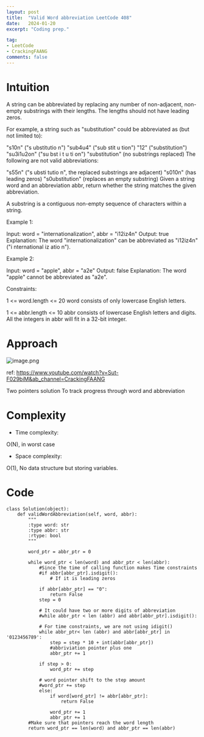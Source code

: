 ```yaml
---
layout: post
title:  "Valid Word abbreviation LeetCode 408"
date:   2024-01-20
excerpt: "Coding prep."

tag:
- LeetCode
- CrackingFAANG
comments: false
---
```


# Intuition
<!-- Describe your first thoughts on how to solve this problem. -->
A string can be abbreviated by replacing any number of non-adjacent, non-empty substrings with their lengths. The lengths should not have leading zeros.

For example, a string such as "substitution" could be abbreviated as (but not limited to):

"s10n" ("s ubstitutio n")
"sub4u4" ("sub stit u tion")
"12" ("substitution")
"su3i1u2on" ("su bst i t u ti on")
"substitution" (no substrings replaced)
The following are not valid abbreviations:

"s55n" ("s ubsti tutio n", the replaced substrings are adjacent)
"s010n" (has leading zeros)
"s0ubstitution" (replaces an empty substring)
Given a string word and an abbreviation abbr, return whether the string matches the given abbreviation.

A substring is a contiguous non-empty sequence of characters within a string.

 

Example 1:

Input: word = "internationalization", abbr = "i12iz4n"
Output: true
Explanation: The word "internationalization" can be abbreviated as "i12iz4n" ("i nternational iz atio n").


Example 2:

Input: word = "apple", abbr = "a2e"
Output: false
Explanation: The word "apple" cannot be abbreviated as "a2e".
 

Constraints:

1 <= word.length <= 20
word consists of only lowercase English letters.

1 <= abbr.length <= 10
abbr consists of lowercase English letters and digits.
All the integers in abbr will fit in a 32-bit integer.

# Approach
<!-- Describe your approach to solving the problem. -->

![image.png](https://assets.leetcode.com/users/images/6dd8b9a5-72d7-48ed-8606-e938f643c6f9_1705785753.3775294.png)

ref: https://www.youtube.com/watch?v=Sut-F029biM&ab_channel=CrackingFAANG

Two pointers solution 
To track progress through word and abbreviation

# Complexity
- Time complexity:
<!-- Add your time complexity here, e.g. $$O(n)$$ -->
O(N), in worst case

- Space complexity:
<!-- Add your space complexity here, e.g. $$O(n)$$ -->
O(1), No data structure but storing variables.

# Code
```
class Solution(object):
    def validWordAbbreviation(self, word, abbr):
        """
        :type word: str
        :type abbr: str
        :rtype: bool
        """

        word_ptr = abbr_ptr = 0

        while word_ptr < len(word) and abbr_ptr < len(abbr):
            #Since the time of calling function makes Time constraints
            #if abbr[abbr_ptr].isdigit():
                # If it is leading zeros
            
            if abbr[abbr_ptr] == "0":
                return False
            step = 0
                
            # It could have two or more digits of abbreviation
            #while abbr_ptr < len (abbr) and abbr[abbr_ptr].isdigit():
            
            # For time constraints, we are not using idigit() 
            while abbr_ptr< len (abbr) and abbr[abbr_ptr] in '0123456789':
                step = step * 10 + int(abbr[abbr_ptr])
                #abbriviation pointer plus one
                abbr_ptr += 1

            if step > 0:
                word_ptr += step

            # word pointer shift to the step amount
            #word_ptr += step
            else:
                if word[word_ptr] != abbr[abbr_ptr]:
                    return False
            
                word_ptr += 1
                abbr_ptr += 1
        #Make sure that pointers reach the word length
        return word_ptr == len(word) and abbr_ptr == len(abbr)


        
```
